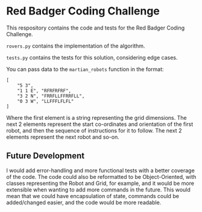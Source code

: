 # Red Badger Coding Challenge

This respository contains the code and tests for the Red Badger Coding Challenge.

`rovers.py` contains the implementation of the algorithm.

`tests.py` contains the tests for this solution, considering edge cases.

You can pass data to the `martian_robots` function in the format:

```
[
    "5 3",
    "1 1 E", "RFRFRFRF",
    "3 2 N", "FRRFLLFFRRFLL",
    "0 3 W", "LLFFFLFLFL"
]
```

Where the first element is a string representing the grid dimensions. The next 2 elements represent the start co-ordinates and orientation of the first robot, and then the sequence of instructions for it to follow. The next 2 elements represent the next robot and so-on. 

## Future Development

I would add error-handling and more functional tests with a better coverage of the code. The code could also be reformatted to be Object-Oriented, with classes representing the Robot and Grid, for example, and it would be more extensible when wanting to add more commands in the future. This would mean that we could have encapsulation of state, commands could be added/changed easier, and the code would be more readable. 
